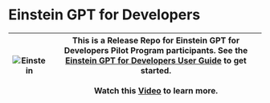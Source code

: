 # Einstein GPT for Developers
 

| ![Einstein](https://github.com/forcedotcom/Einstein-GPT-for-Developers/blob/main/images/einstein.jpeg)  | This is a Release Repo for Einstein GPT for Developers Pilot Program participants. See the [Einstein GPT for Developers User Guide](https://github.com/forcedotcom/Einstein-GPT-for-Developers/wiki) to get started. <br /> <br>Watch this [Video](https://salesforce.vidyard.com/watch/WXRGtFtPvAVf783zCP2Sh7) to learn more.|
|---|---|
